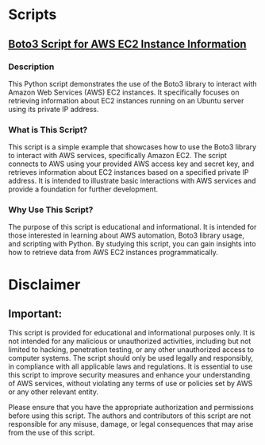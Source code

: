 # Scripts

## [Boto3 Script for AWS EC2 Instance Information](https://github.com/SilverLine-Security/Scripts/blob/main/describeInstance.py)
### Description
This Python script demonstrates the use of the Boto3 library to interact with Amazon Web Services (AWS) EC2 instances. It specifically focuses on retrieving information about EC2 instances running on an Ubuntu server using its private IP address.

### What is This Script?
This script is a simple example that showcases how to use the Boto3 library to interact with AWS services, specifically Amazon EC2. The script connects to AWS using your provided AWS access key and secret key, and retrieves information about EC2 instances based on a specified private IP address. It is intended to illustrate basic interactions with AWS services and provide a foundation for further development.

### Why Use This Script?
The purpose of this script is educational and informational. It is intended for those interested in learning about AWS automation, Boto3 library usage, and scripting with Python. By studying this script, you can gain insights into how to retrieve data from AWS EC2 instances programmatically.

# Disclaimer
## Important: 
This script is provided for educational and informational purposes only. It is not intended for any malicious or unauthorized activities, including but not limited to hacking, penetration testing, or any other unauthorized access to computer systems. The script should only be used legally and responsibly, in compliance with all applicable laws and regulations. It is essential to use this script to improve security measures and enhance your understanding of AWS services, without violating any terms of use or policies set by AWS or any other relevant entity.

Please ensure that you have the appropriate authorization and permissions before using this script. The authors and contributors of this script are not responsible for any misuse, damage, or legal consequences that may arise from the use of this script.

